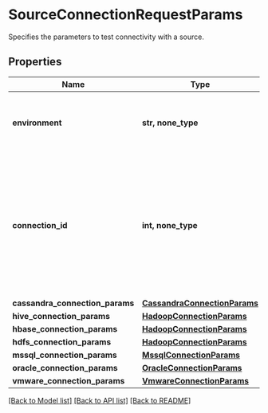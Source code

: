 # SourceConnectionRequestParams

Specifies the parameters to test connectivity with a source.

## Properties
Name | Type | Description | Notes
------------ | ------------- | ------------- | -------------
**environment** | **str, none_type** | Specifies the environment type of the Protection Source. | 
**connection_id** | **int, none_type** | Specifies the id of the connection from where this source is reachable. This should only be set for a source being registered by a tenant user. | [optional] 
**cassandra_connection_params** | [**CassandraConnectionParams**](CassandraConnectionParams.md) |  | [optional] 
**hive_connection_params** | [**HadoopConnectionParams**](HadoopConnectionParams.md) |  | [optional] 
**hbase_connection_params** | [**HadoopConnectionParams**](HadoopConnectionParams.md) |  | [optional] 
**hdfs_connection_params** | [**HadoopConnectionParams**](HadoopConnectionParams.md) |  | [optional] 
**mssql_connection_params** | [**MssqlConnectionParams**](MssqlConnectionParams.md) |  | [optional] 
**oracle_connection_params** | [**OracleConnectionParams**](OracleConnectionParams.md) |  | [optional] 
**vmware_connection_params** | [**VmwareConnectionParams**](VmwareConnectionParams.md) |  | [optional] 

[[Back to Model list]](../README.md#documentation-for-models) [[Back to API list]](../README.md#documentation-for-api-endpoints) [[Back to README]](../README.md)


